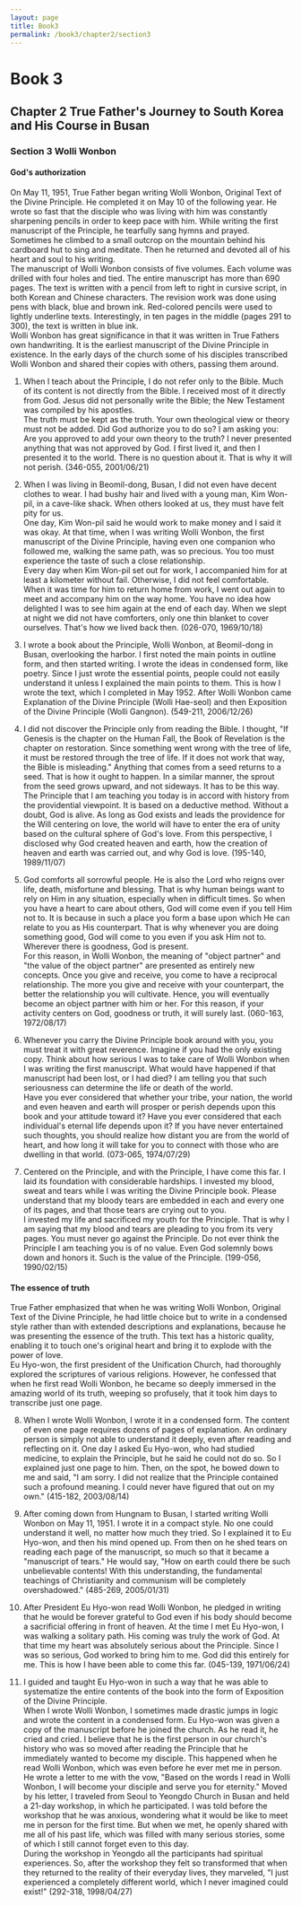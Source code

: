 ```yaml
---
layout: page
title: Book3
permalink: /book3/chapter2/section3
---
```

# Book 3

## Chapter 2 True Father's Journey to South Korea and His Course in Busan

### Section 3 Wolli Wonbon

#### God's authorization
On May 11, 1951, True Father began writing Wolli Wonbon, Original Text of the Divine
Principle. He completed it on May 10 of the following year. He wrote so fast that the disciple who
was living with him was constantly sharpening pencils in order to keep pace with him. While
writing the first manuscript of the Principle, he tearfully sang hymns and prayed. Sometimes he
climbed to a small outcrop on the mountain behind his cardboard hut to sing and meditate. Then
he returned and devoted all of his heart and soul to his writing.  
The manuscript of Wolli Wonbon consists of five volumes. Each volume was drilled with four
holes and tied. The entire manuscript has more than 690 pages. The text is written with a pencil
from left to right in cursive script, in both Korean and Chinese characters. The revision work was
done using pens with black, blue and brown ink. Red-colored pencils were used to lightly
underline texts. Interestingly, in ten pages in the middle (pages 291 to 300), the text is written in
blue ink.  
Wolli Wonbon has great significance in that it was written in True Fathers own handwriting. It is
the earliest manuscript of the Divine Principle in existence. In the early days of the church some
of his disciples transcribed Wolli Wonbon and shared their copies with others, passing them
around.

1. When I teach about the Principle, I do not refer only to the Bible. Much of its content is not directly
from the Bible. I received most of it directly from God. Jesus did not personally write the Bible; the New
Testament was compiled by his apostles.  
The truth must be kept as the truth. Your own theological view or theory must not be added. Did God
authorize you to do so? I am asking you: Are you approved to add your own theory to the truth? I never
presented anything that was not approved by God. I first lived it, and then I presented it to the world.
There is no question about it. That is why it will not perish. (346-055, 2001/06/21)

2. When I was living in Beomil-dong, Busan, I did not even have decent clothes to wear. I had bushy hair
and lived with a young man, Kim Won-pil, in a cave-like shack. When others looked at us, they must
have felt pity for us.  
One day, Kim Won-pil said he would work to make money and I said it was okay. At that time, when I
was writing Wolli Wonbon, the first manuscript of the Divine Principle, having even one companion who
followed me, walking the same path, was so precious. You too must experience the taste of such a close
relationship.  
Every day when Kim Won-pil set out for work, I accompanied him for at least a kilometer without fail.
Otherwise, I did not feel comfortable. When it was time for him to return home from work, I went out
again to meet and accompany him on the way home. You have no idea how delighted I was to see him
again at the end of each day. When we slept at night we did not have comforters, only one thin blanket to
cover ourselves. That's how we lived back then. (026-070, 1969/10/18)

3. I wrote a book about the Principle, Wolli Wonbon, at Beomil-dong in Busan, overlooking the harbor. I
first noted the main points in outline form, and then started writing. I wrote the ideas in condensed form,
like poetry. Since I just wrote the essential points, people could not easily understand it unless I explained
the main points to them. This is how I wrote the text, which I completed in May 1952.
After Wolli Wonbon came Explanation of the Divine Principle (Wolli Hae-seol) and then Exposition of
the Divine Principle (Wolli Gangnon). (549-211, 2006/12/26)

4. I did not discover the Principle only from reading the Bible. I thought, "If Genesis is the chapter on the
Human Fall, the Book of Revelation is the chapter on restoration. Since something went wrong with the
tree of life, it must be restored through the tree of life. If it does not work that way, the Bible is
misleading." Anything that comes from a seed returns to a seed. That is how it ought to happen. In a
similar manner, the sprout from the seed grows upward, and not sideways. It has to be this way.
The Principle that I am teaching you today is in accord with history from the providential viewpoint. It is
based on a deductive method. Without a doubt, God is alive. As long as God exists and leads the
providence for the Will centering on love, the world will have to enter the era of unity based on the
cultural sphere of God's love. From this perspective, I disclosed why God created heaven and earth, how
the creation of heaven and earth was carried out, and why God is love. (195-140, 1989/11/07)

5. God comforts all sorrowful people. He is also the Lord who reigns over life, death, misfortune and
blessing. That is why human beings want to rely on Him in any situation, especially when in difficult
times. So when you have a heart to care about others, God will come even if you tell Him not to. It is
because in such a place you form a base upon which He can relate to you as His counterpart. That is why
whenever you are doing something good, God will come to you even if you ask Him not to. Wherever
there is goodness, God is present.  
For this reason, in Wolli Wonbon, the meaning of "object partner" and "the value of the object partner"
are presented as entirely new concepts. Once you give and receive, you come to have a reciprocal
relationship. The more you give and receive with your counterpart, the better the relationship you will
cultivate. Hence, you will eventually become an object partner with him or her. For this reason, if your
activity centers on God, goodness or truth, it will surely last. (060-163, 1972/08/17)

6. Whenever you carry the Divine Principle book around with you, you must treat it with great reverence.
Imagine if you had the only existing copy. Think about how serious I was to take care of Wolli Wonbon
when I was writing the first manuscript. What would have happened if that manuscript had been lost, or I
had died? I am telling you that such seriousness can determine the life or death of the world.  
Have you ever considered that whether your tribe, your nation, the world and even heaven and earth will
prosper or perish depends upon this book and your attitude toward it? Have you ever considered that each
individual's eternal life depends upon it? If you have never entertained such thoughts, you should realize
how distant you are from the world of heart, and how long it will take for you to connect with those who
are dwelling in that world. (073-065, 1974/07/29)

7. Centered on the Principle, and with the Principle, I have come this far. I laid its foundation with
considerable hardships. I invested my blood, sweat and tears while I was writing the Divine Principle
book. Please understand that my bloody tears are embedded in each and every one of its pages, and that
those tears are crying out to you.  
I invested my life and sacrificed my youth for the Principle. That is why I am saying that my blood and
tears are pleading to you from its very pages. You must never go against the Principle. Do not ever think
the Principle I am teaching you is of no value. Even God solemnly bows down and honors it. Such is the
value of the Principle. (199-056, 1990/02/15)

#### The essence of truth
True Father emphasized that when he was writing Wolli Wonbon, Original Text of the Divine
Principle, he had little choice but to write in a condensed style rather than with extended
descriptions and explanations, because he was presenting the essence of the truth. This text has a
historic quality, enabling it to touch one's original heart and bring it to explode with the power of
love.  
Eu Hyo-won, the first president of the Unification Church, had thoroughly explored the scriptures
of various religions. However, he confessed that when he first read Wolli Wonbon, he became so
deeply immersed in the amazing world of its truth, weeping so profusely, that it took him days to
transcribe just one page.  

8. When I wrote Wolli Wonbon, I wrote it in a condensed form. The content of even one page requires
dozens of pages of explanation. An ordinary person is simply not able to understand it deeply, even after
reading and reflecting on it. One day I asked Eu Hyo-won, who had studied medicine, to explain the
Principle, but he said he could not do so. So I explained just one page to him. Then, on the spot, he bowed
down to me and said, "I am sorry. I did not realize that the Principle contained such a profound meaning. I
could never have figured that out on my own." (415-182, 2003/08/14)

9. After coming down from Hungnam to Busan, I started writing Wolli Wonbon on May 11, 1951. I
wrote it in a compact style. No one could understand it well, no matter how much they tried. So I
explained it to Eu Hyo-won, and then his mind opened up. From then on he shed tears on reading each
page of the manuscript, so much so that it became a "manuscript of tears." He would say, "How on earth
could there be such unbelievable contents! With this understanding, the fundamental teachings of
Christianity and communism will be completely overshadowed." (485-269, 2005/01/31)

10. After President Eu Hyo-won read Wolli Wonbon, he pledged in writing that he would be forever
grateful to God even if his body should become a sacrificial offering in front of heaven. At the time I met
Eu Hyo-won, I was walking a solitary path. His coming was truly the work of God. At that time my heart
was absolutely serious about the Principle. Since I was so serious, God worked to bring him to me. God
did this entirely for me. This is how I have been able to come this far. (045-139, 1971/06/24)

11. I guided and taught Eu Hyo-won in such a way that he was able to systematize the entire contents of
the book into the form of Exposition of the Divine Principle.  
When I wrote Wolli Wonbon, I sometimes made drastic jumps in logic and wrote the content in a
condensed form. Eu Hyo-won was given a copy of the manuscript before he joined the church. As he read
it, he cried and cried. I believe that he is the first person in our church's history who was so moved after
reading the Principle that he immediately wanted to become my disciple. This happened when he read
Wolli Wonbon, which was even before he ever met me in person.  
He wrote a letter to me with the vow, "Based on the words I read in Wolli Wonbon, I will become your
disciple and serve you for eternity." Moved by his letter, I traveled from Seoul to Yeongdo Church in
Busan and held a 21-day workshop, in which he participated. I was told before the workshop that he was
anxious, wondering what it would be like to meet me in person for the first time. But when we met, he
openly shared with me all of his past life, which was filled with many serious stories, some of which I
still cannot forget even to this day.  
During the workshop in Yeongdo all the participants had spiritual experiences. So, after the workshop
they felt so transformed that when they returned to the reality of their everyday lives, they marveled, "I
just experienced a completely different world, which I never imagined could exist!" (292-318,
1998/04/27)
